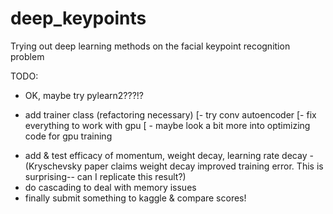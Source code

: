 deep_keypoints
==============

Trying out deep learning methods on the facial keypoint recognition problem


TODO:

- OK, maybe try pylearn2???!?

* add trainer class (refactoring necessary)
[- try conv autoencoder
[- fix everything to work with gpu
[	- maybe look a bit more into optimizing code for gpu training
- add & test efficacy of momentum, weight decay, learning rate decay 
	-(Kryschevsky paper claims weight decay improved training error. This is surprising-- can I replicate this result?)
- do cascading to deal with memory issues
- finally submit something to kaggle & compare scores!